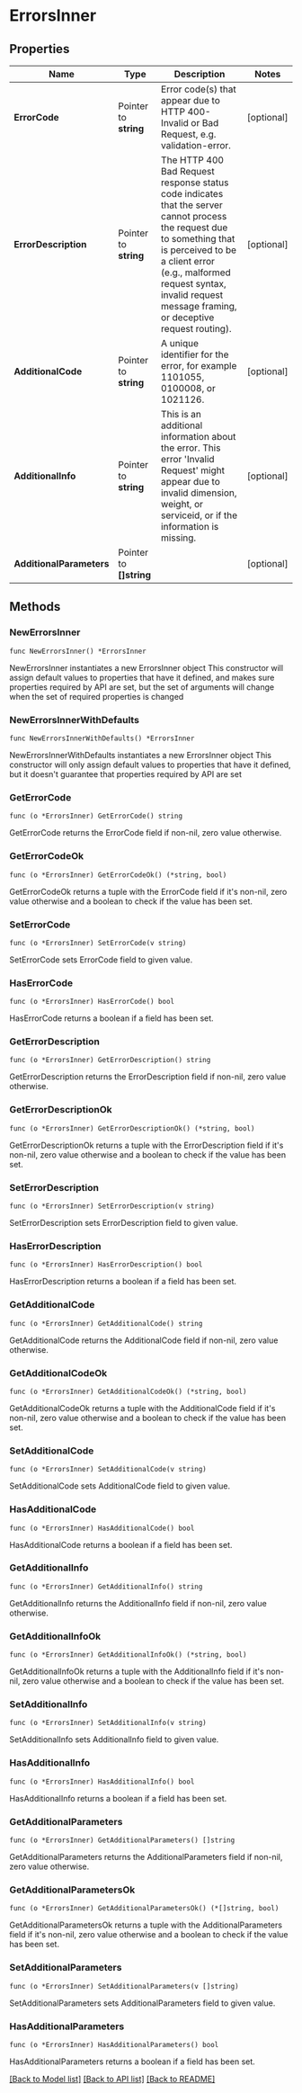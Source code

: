 # ErrorsInner

## Properties

Name | Type | Description | Notes
------------ | ------------- | ------------- | -------------
**ErrorCode** | Pointer to **string** | Error code(s) that appear due to HTTP  400- Invalid or Bad Request, e.g. validation-error. | [optional] 
**ErrorDescription** | Pointer to **string** | The HTTP 400 Bad Request response status code indicates that the server cannot process the request due to something that is perceived to be a client error (e.g., malformed request syntax, invalid request message framing, or deceptive request routing). | [optional] 
**AdditionalCode** | Pointer to **string** | A unique identifier for the error, for example 1101055, 0100008, or 1021126. | [optional] 
**AdditionalInfo** | Pointer to **string** | This is an additional information about the error. This error &#39;Invalid Request&#39; might appear due to invalid dimension, weight, or serviceid, or if the information is missing. | [optional] 
**AdditionalParameters** | Pointer to **[]string** |  | [optional] 

## Methods

### NewErrorsInner

`func NewErrorsInner() *ErrorsInner`

NewErrorsInner instantiates a new ErrorsInner object
This constructor will assign default values to properties that have it defined,
and makes sure properties required by API are set, but the set of arguments
will change when the set of required properties is changed

### NewErrorsInnerWithDefaults

`func NewErrorsInnerWithDefaults() *ErrorsInner`

NewErrorsInnerWithDefaults instantiates a new ErrorsInner object
This constructor will only assign default values to properties that have it defined,
but it doesn't guarantee that properties required by API are set

### GetErrorCode

`func (o *ErrorsInner) GetErrorCode() string`

GetErrorCode returns the ErrorCode field if non-nil, zero value otherwise.

### GetErrorCodeOk

`func (o *ErrorsInner) GetErrorCodeOk() (*string, bool)`

GetErrorCodeOk returns a tuple with the ErrorCode field if it's non-nil, zero value otherwise
and a boolean to check if the value has been set.

### SetErrorCode

`func (o *ErrorsInner) SetErrorCode(v string)`

SetErrorCode sets ErrorCode field to given value.

### HasErrorCode

`func (o *ErrorsInner) HasErrorCode() bool`

HasErrorCode returns a boolean if a field has been set.

### GetErrorDescription

`func (o *ErrorsInner) GetErrorDescription() string`

GetErrorDescription returns the ErrorDescription field if non-nil, zero value otherwise.

### GetErrorDescriptionOk

`func (o *ErrorsInner) GetErrorDescriptionOk() (*string, bool)`

GetErrorDescriptionOk returns a tuple with the ErrorDescription field if it's non-nil, zero value otherwise
and a boolean to check if the value has been set.

### SetErrorDescription

`func (o *ErrorsInner) SetErrorDescription(v string)`

SetErrorDescription sets ErrorDescription field to given value.

### HasErrorDescription

`func (o *ErrorsInner) HasErrorDescription() bool`

HasErrorDescription returns a boolean if a field has been set.

### GetAdditionalCode

`func (o *ErrorsInner) GetAdditionalCode() string`

GetAdditionalCode returns the AdditionalCode field if non-nil, zero value otherwise.

### GetAdditionalCodeOk

`func (o *ErrorsInner) GetAdditionalCodeOk() (*string, bool)`

GetAdditionalCodeOk returns a tuple with the AdditionalCode field if it's non-nil, zero value otherwise
and a boolean to check if the value has been set.

### SetAdditionalCode

`func (o *ErrorsInner) SetAdditionalCode(v string)`

SetAdditionalCode sets AdditionalCode field to given value.

### HasAdditionalCode

`func (o *ErrorsInner) HasAdditionalCode() bool`

HasAdditionalCode returns a boolean if a field has been set.

### GetAdditionalInfo

`func (o *ErrorsInner) GetAdditionalInfo() string`

GetAdditionalInfo returns the AdditionalInfo field if non-nil, zero value otherwise.

### GetAdditionalInfoOk

`func (o *ErrorsInner) GetAdditionalInfoOk() (*string, bool)`

GetAdditionalInfoOk returns a tuple with the AdditionalInfo field if it's non-nil, zero value otherwise
and a boolean to check if the value has been set.

### SetAdditionalInfo

`func (o *ErrorsInner) SetAdditionalInfo(v string)`

SetAdditionalInfo sets AdditionalInfo field to given value.

### HasAdditionalInfo

`func (o *ErrorsInner) HasAdditionalInfo() bool`

HasAdditionalInfo returns a boolean if a field has been set.

### GetAdditionalParameters

`func (o *ErrorsInner) GetAdditionalParameters() []string`

GetAdditionalParameters returns the AdditionalParameters field if non-nil, zero value otherwise.

### GetAdditionalParametersOk

`func (o *ErrorsInner) GetAdditionalParametersOk() (*[]string, bool)`

GetAdditionalParametersOk returns a tuple with the AdditionalParameters field if it's non-nil, zero value otherwise
and a boolean to check if the value has been set.

### SetAdditionalParameters

`func (o *ErrorsInner) SetAdditionalParameters(v []string)`

SetAdditionalParameters sets AdditionalParameters field to given value.

### HasAdditionalParameters

`func (o *ErrorsInner) HasAdditionalParameters() bool`

HasAdditionalParameters returns a boolean if a field has been set.


[[Back to Model list]](../README.md#documentation-for-models) [[Back to API list]](../README.md#documentation-for-api-endpoints) [[Back to README]](../README.md)


